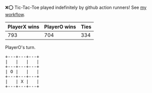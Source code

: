 :x::o: Tic-Tac-Toe played indefinitely by github action runners! See [my workflow](.github/workflows/play.yaml).

|PlayerX wins|PlayerO wins|Ties|
|-|-|-|
|793|704|334|

PlayerO's turn.

<pre>
+---+---+---+
|   |   |   |
+---+---+---+
| O |   |   |
+---+---+---+
|   | X |   |
+---+---+---+
</pre>